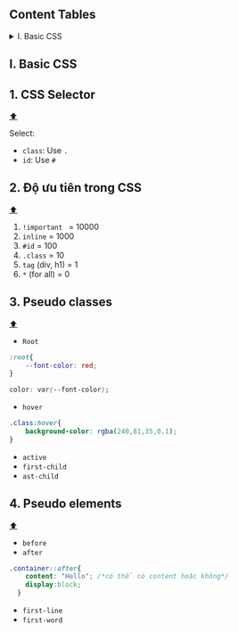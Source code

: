 ## Content Tables

<details>
  <summary>I. Basic CSS</summary>

 - [1. CSS Selector](#1-css-selector)
 - [2. Độ ưu tiên trong CSS](#2-độ-ưu-tiên-trong-css)
 - [3. Pseudo classes](#3-pseudo-classes)
 - [4. Pseudo elements](#4-pseudo-elements)
</details>


## I. Basic CSS

## 1. CSS Selector
[:arrow_up:](#content-tables)

Select:
- `class`: Use `.`
- `id`: Use `#`


## 2. Độ ưu tiên trong CSS
  [:arrow_up:](#content-tables)
1. `!important ` = 10000
  2. `inline` = 1000
  3. `#id` = 100
  4. `.class` = 10
  5. `tag` (div, h1) = 1
  6. `*` (for all) = 0


## 3. Pseudo classes
  [:arrow_up:](#content-tables)
  
- `Root`

```css
:root{
    --font-color: red;
}
```

```css
color: var(--font-color);
```

- `hover`

```css
.class:hover{
    background-color: rgba(240,81,35,0.1);
}
```
  
- `active`
- `first-child`
- `ast-child`

## 4. Pseudo elements
  [:arrow_up:](#content-tables)
- `before`
- `after`

```css
.container::after{
    content: "Hello"; /*có thể có content hoặc không*/
    display:block;
  }
```
  
- `first-line`
- `first-word`


